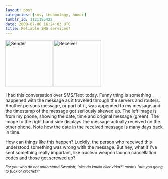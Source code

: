 ```yaml
---
layout: post
categories: [sms, technology, humor]
tumblr_id: 1121195422  
date: 2008-07-06 16:24:03 UTC
title: Reliable SMS services?
---
```


<a href='/attachments/2008/07/2008-07-06_17-47-04.jpg'><img src="/attachments/2008/07/2008-07-06_17-47-04-150x150.jpg" alt="Sender" width="150" height="150" class="alignnone size-thumbnail wp-image-516" /></a> <a href='/attachments/2008/07/2008-07-06_17-21-32.jpg'><img src="/attachments/2008/07/2008-07-06_17-21-32-150x150.jpg" alt="Receiver" width="150" height="150" class="alignnone size-thumbnail wp-image-517" /></a>

I had this conversation over SMS/Text today. Funny thing is something happened with the message as it traveled through the servers and routers: Another persons message, or part of it, was appended to my message and the timestamp of the message got seriously skewed up. The left image is from my phone, showing the date, time and original message (green). The image to the right hand side displays the message actually received on the other phone. Note how the date in the received message is many days back in time.

How can things like this happen? Luckily, the person who received this understood something was wrong with the message. But hey, what if I've sent something really important, like nuclear weapon launch cancellation codes and those got screwed up?

<em><small>For you who do not understand Swedish; "ska du knulla eller virka?" means "are you going to fuck or crochet?"</small></em>
